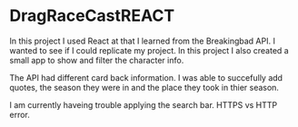 # DragRaceCastREACT

In this project I used React at that I learned from the Breakingbad API. I wanted to see if I could replicate my project. In this project I also created a small app to show and filter the character info.

The API had different card back information.
I was able to succefully add quotes, the season they were in and the place they took in thier season.

I am currently haveing trouble applying the search bar. HTTPS vs HTTP error.
